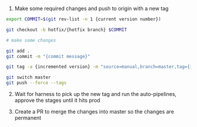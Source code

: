1. Make some required changes and push to origin with a new tag


```sh
export COMMIT=$(git rev-list -n 1 {current version number})

git checkout -b hotfix/{hotfix branch} $COMMIT

# make some changes

git add .
git commit -m "{commit message}"

git tag -a {incremented version} -m "source=manual,branch=master,tag={incremented version}" # increment version revision eg v1.2.3 -> v1.2.4

git switch master
git push --force --tags
```

2. Wait for harness to pick up the new tag and run the auto-pipelines, approve the stages until it hits prod

3. Create a PR to merge the changes into master so the changes are permanent
